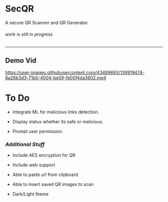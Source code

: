 # SecQR

A secure QR Scanner and QR Generator.

###### _work is still in progress_

---

## Demo Vid

https://user-images.githubusercontent.com/43489693/139919474-8a26b3d3-71b0-4004-be59-fe00f4da3602.mp4

# To Do
- Integrate ML for malicious links detection.

- Display status whether its safe or malicious.

- Prompt user permission.


### _Additional Stuff_

- Include AES encryption for QR

- Include web support

- Able to paste url from clipboard

- Able to insert saved QR images to scan

- Dark/Light theme


